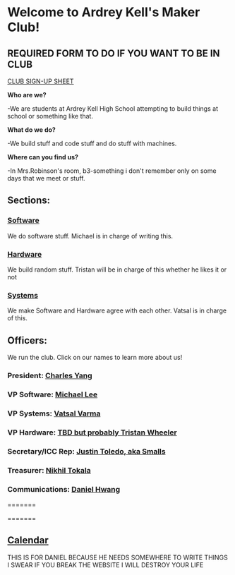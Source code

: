 # Welcome to Ardrey Kell's Maker Club!

## REQUIRED FORM TO DO IF YOU WANT TO BE IN CLUB
[CLUB SIGN-UP SHEET](https://goo.gl/forms/OLAcnNZqATJGFplv2)

**Who are we?**

-We are students at Ardrey Kell High School attempting to build things at school or something like that.

**What do we do?**

-We build stuff and code stuff and do stuff with machines.

**Where can you find us?**

-In Mrs.Robinson's room, b3-something i don't remember only on some days that we meet or stuff.

## Sections:
### [Software](ardreykellmakerclub.github.io/Software)
We do software stuff. Michael is in charge of writing this.
### [Hardware](ardreykellmakerclub.github.io/Hardware)
We build random stuff. Tristan will be in charge of this whether he likes it or not
### [Systems](ardreykellmakerclub.github.io/Systems)
We make Software and Hardware agree with each other. Vatsal is in charge of this. 

## Officers:
We run the club. Click on our names to learn more about us!
### President: [Charles Yang](/bio/chy.md)
### VP Software: [Michael Lee](/bio/mil.md)
### VP Systems: [Vatsal Varma](/bio/vav.md)
### VP Hardware: [TBD but probably Tristan Wheeler](/bio/placeholder.md)
### Secretary/ICC Rep: [Justin Toledo, aka Smalls](/bio/jut.md)
### Treasurer: [Nikhil Tokala](bio/nit.md)
### Communications: [Daniel Hwang](/bio/dah.md)
=======

=======
## [Calendar](/calendar.md)
[//]: # (make an embeded calendar rather than whatever this is)
THIS IS FOR DANIEL BECAUSE HE NEEDS SOMEWHERE TO WRITE THINGS I SWEAR IF YOU BREAK THE WEBSITE I WILL DESTROY YOUR LIFE
